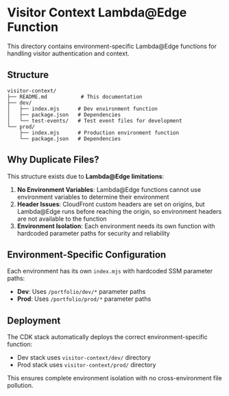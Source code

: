 # Visitor Context Lambda@Edge Function

This directory contains environment-specific Lambda@Edge functions for handling visitor authentication and context.

## Structure

```
visitor-context/
├── README.md           # This documentation
├── dev/
│   ├── index.mjs      # Dev environment function
│   ├── package.json   # Dependencies
│   └── test-events/   # Test event files for development
└── prod/
    ├── index.mjs      # Production environment function
    └── package.json   # Dependencies
```

## Why Duplicate Files?

This structure exists due to **Lambda@Edge limitations**:

1. **No Environment Variables**: Lambda@Edge functions cannot use environment variables to determine their environment
2. **Header Issues**: CloudFront custom headers are set on origins, but Lambda@Edge runs before reaching the origin, so environment headers are not available to the function
3. **Environment Isolation**: Each environment needs its own function with hardcoded parameter paths for security and reliability

## Environment-Specific Configuration

Each environment has its own `index.mjs` with hardcoded SSM parameter paths:

- **Dev**: Uses `/portfolio/dev/*` parameter paths
- **Prod**: Uses `/portfolio/prod/*` parameter paths

## Deployment

The CDK stack automatically deploys the correct environment-specific function:

- Dev stack uses `visitor-context/dev/` directory
- Prod stack uses `visitor-context/prod/` directory

This ensures complete environment isolation with no cross-environment file pollution.
